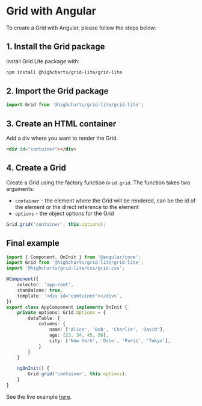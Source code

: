 # Grid with Angular
To create a Grid with Angular, please follow the steps below:

## 1. Install the Grid package
Install Grid Lite package with:
```bash
npm install @highcharts/grid-lite/grid-lite
```

## 2. Import the Grid package

```ts
import Grid from '@highcharts/grid-lite/grid-lite';
```

## 3. Create an HTML container  
Add a div where you want to render the Grid.
```html
<div id="container"></div>
```

## 4. Create a Grid
Create a Grid using the factory function `Grid.grid`. The function takes two arguments:
- `container` - the element where the Grid will be rendered, can be the id of the element or the direct reference to the element
- `options` - the object options for the Grid
```ts
Grid.grid('container', this.options);
```

## Final example
```ts
import { Component, OnInit } from '@angular/core';
import Grid from '@highcharts/grid-lite/grid-lite';
import '@highcharts/grid-lite/css/grid.css';

@Component({
    selector: 'app-root',
    standalone: true,
    template: '<div id="container"></div>',
})
export class AppComponent implements OnInit {
    private options: Grid.Options = {
        dataTable: {
            columns: {
                name: ['Alice', 'Bob', 'Charlie', 'David'],
                age: [23, 34, 45, 56],
                city: ['New York', 'Oslo', 'Paris', 'Tokyo'],
            }
        }
    }

    ngOnInit() {
        Grid.grid('container', this.options);
    }
}
```

See the live example [here](https://stackblitz.com/edit/highcharts-grid-angular-nfxuhkpv).

